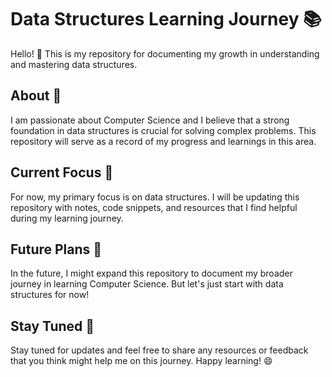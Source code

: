 # Data Structures Learning Journey :books:

Hello! :wave: This is my repository for documenting my growth in understanding and mastering data structures. 

## About :memo:

I am passionate about Computer Science and I believe that a strong foundation in data structures is crucial for solving complex problems. This repository will serve as a record of my progress and learnings in this area.

## Current Focus :dart:

For now, my primary focus is on data structures. I will be updating this repository with notes, code snippets, and resources that I find helpful during my learning journey.

## Future Plans :rocket:

In the future, I might expand this repository to document my broader journey in learning Computer Science. But let's just start with data structures for now!

## Stay Tuned :bell:

Stay tuned for updates and feel free to share any resources or feedback that you think might help me on this journey. Happy learning! :smile:

